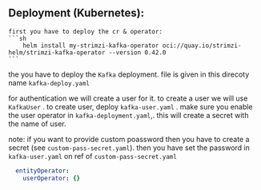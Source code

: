 ## Deployment (Kubernetes):
    first you have to deploy the cr & operator:
    ```sh
        helm install my-strimzi-kafka-operator oci://quay.io/strimzi-helm/strimzi-kafka-operator --version 0.42.0 
    ```
   the you have to deploy the `Kafka` deployment.
   file is given in this direcoty name `kafka-deploy.yaml`


   for authentication we will create a user for it. to create a user we will use `KafkaUser` . to create user, deploy `kafka-user.yaml` . make sure you enable the user operator in `kafka-deployment.yaml`,. this will create a secret with the name of user.

note: if you want to provide custom poassword then you have to create a secret (see `custom-pass-secret.yaml`). then you have set the password in `kafka-user.yaml` on ref of `custom-pass-secret.yaml`

```yaml
  entityOperator:
    userOperator: {}
```